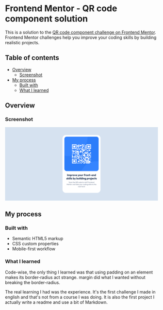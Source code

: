 # Frontend Mentor - QR code component solution

This is a solution to the [QR code component challenge on Frontend Mentor](https://www.frontendmentor.io/challenges/qr-code-component-iux_sIO_H). Frontend Mentor challenges help you improve your coding skills by building realistic projects. 

## Table of contents

- [Overview](#overview)
  - [Screenshot](#screenshot)
- [My process](#my-process)
  - [Built with](#built-with)
  - [What I learned](#what-i-learned)

## Overview

### Screenshot

![](./screenshot.png)

## My process

### Built with

- Semantic HTML5 markup
- CSS custom properties
- Mobile-first workflow

### What I learned

Code-wise, the only thing I learned was that using padding on an element makes its border-radius act strange. margin did what I wanted without breaking the border-radius.

The real learning I had was the experience. It's the first challenge I made in english and that's not from a course I was doing. It is also the first project I actually write a readme and use a bit of Markdown.